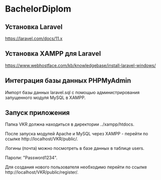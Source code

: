 # BachelorDiplom
## Установка Laravel
https://laravel.com/docs/11.x

## Установка XAMPP для Laravel
https://www.webhostface.com/kb/knowledgebase/install-laravel-windows/

## Интеграция базы данных PHPMyAdmin
Импорт базы данных laravel.sql с помощью администрирования запущенного модуля MySQL в XAMPP.

## Запуск приложения
Папка VKR должна находиться в директории ../xampp/htdocs.

После запуска модулей Apache и MySQL через XAMPP - перейти по ссылке http://localhost/VKR/public/.

Логины (почта) можно посмотреть в базе данных в таблице users.

Пароли: "Password1234".

Для создания нового пользователя необходимо перейти по ссылке http://localhost/VKR/public/register/.
